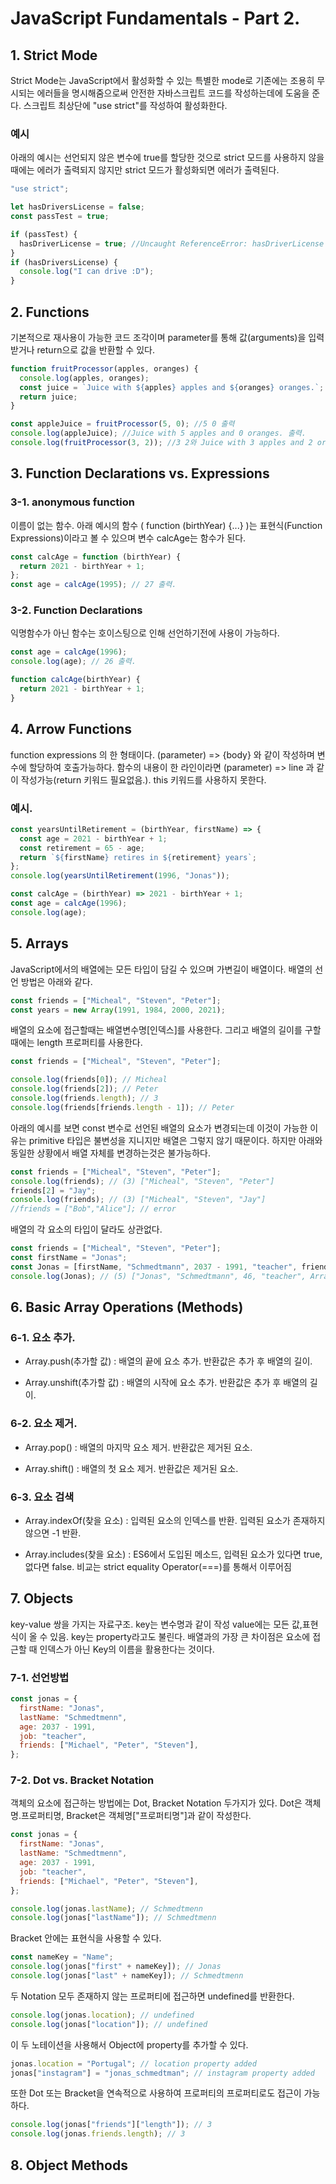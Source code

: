 # JavaScript Fundamentals - Part 2.

## 1. Strict Mode

Strict Mode는 JavaScript에서 활성화할 수 있는 특별한 mode로 기존에는 조용히 무시되는 에러들을 명시해줌으로써 안전한 자바스크립트 코드를 작성하는데에 도움을 준다. 스크립트 최상단에 "use strict"를 작성하여 활성화한다.

### 예시

아래의 예시는 선언되지 않은 변수에 true를 할당한 것으로 strict 모드를 사용하지 않을 때에는 에러가 출력되지 않지만 strict 모드가 활성화되면 에러가 출력된다.

```js
"use strict";

let hasDriversLicense = false;
const passTest = true;

if (passTest) {
  hasDriverLicense = true; //Uncaught ReferenceError: hasDriverLicense is not defined
}
if (hasDriversLicense) {
  console.log("I can drive :D");
}
```

## 2. Functions

기본적으로 재사용이 가능한 코드 조각이며 parameter를 통해 값(arguments)을 입력받거나 return으로 값을 반환할 수 있다.

```js
function fruitProcessor(apples, oranges) {
  console.log(apples, oranges);
  const juice = `Juice with ${apples} apples and ${oranges} oranges.`;
  return juice;
}

const appleJuice = fruitProcessor(5, 0); //5 0 출력
console.log(appleJuice); //Juice with 5 apples and 0 oranges. 출력.
console.log(fruitProcessor(3, 2)); //3 2와 Juice with 3 apples and 2 oranges. 출력
```

## 3. Function Declarations vs. Expressions

### 3-1. anonymous function

이름이 없는 함수. 아래 예시의 함수 ( function (birthYear) {...} )는 표현식(Function Expressions)이라고 볼 수 있으며 변수 calcAge는 함수가 된다.

```js
const calcAge = function (birthYear) {
  return 2021 - birthYear + 1;
};
const age = calcAge(1995); // 27 출력.
```

### 3-2. Function Declarations

익명함수가 아닌 함수는 호이스팅으로 인해 선언하기전에 사용이 가능하다.

```js
const age = calcAge(1996);
console.log(age); // 26 출력.

function calcAge(birthYear) {
  return 2021 - birthYear + 1;
}
```

## 4. Arrow Functions

function expressions 의 한 형태이다.
(parameter) => {body} 와 같이 작성하며 변수에 할당하여 호출가능하다. 함수의 내용이 한 라인이라면 (parameter) => line 과 같이 작성가능(return 키워드 필요없음.). this 키워드를 사용하지 못한다.

### 예시.

```js
const yearsUntilRetirement = (birthYear, firstName) => {
  const age = 2021 - birthYear + 1;
  const retirement = 65 - age;
  return `${firstName} retires in ${retirement} years`;
};
console.log(yearsUntilRetirement(1996, "Jonas"));
```

```js
const calcAge = (birthYear) => 2021 - birthYear + 1;
const age = calcAge(1996);
console.log(age);
```

## 5. Arrays

JavaScript에서의 배열에는 모든 타입이 담길 수 있으며 가변길이 배열이다. 배열의 선언 방법은 아래와 같다.

```js
const friends = ["Micheal", "Steven", "Peter"];
const years = new Array(1991, 1984, 2000, 2021);
```

배열의 요소에 접근할때는 배열변수명[인덱스]를 사용한다. 그리고 배열의 길이를 구할때에는 length 프로퍼티를 사용한다.

```js
const friends = ["Micheal", "Steven", "Peter"];

console.log(friends[0]); // Micheal
console.log(friends[2]); // Peter
console.log(friends.length); // 3
console.log(friends[friends.length - 1]); // Peter
```

아래의 예시를 보면 const 변수로 선언된 배열의 요소가 변경되는데 이것이 가능한 이유는 primitive 타입은 불변성을 지니지만 배열은 그렇지 않기 때문이다. 하지만 아래와 동일한 상황에서 배열 자체를 변경하는것은 불가능하다.

```js
const friends = ["Micheal", "Steven", "Peter"];
console.log(friends); // (3) ["Micheal", "Steven", "Peter"]
friends[2] = "Jay";
console.log(friends); // (3) ["Micheal", "Steven", "Jay"]
//friends = ["Bob","Alice"]; // error
```

배열의 각 요소의 타입이 달라도 상관없다.

```js
const friends = ["Micheal", "Steven", "Peter"];
const firstName = "Jonas";
const Jonas = [firstName, "Schmedtmann", 2037 - 1991, "teacher", friends];
console.log(Jonas); // (5) ["Jonas", "Schmedtmann", 46, "teacher", Array(3)]
```

## 6. Basic Array Operations (Methods)

### 6-1. 요소 추가.

- Array.push(추가할 값) : 배열의 끝에 요소 추가. 반환값은 추가 후 배열의 길이.

- Array.unshift(추가할 값) : 배열의 시작에 요소 추가. 반환값은 추가 후 배열의 길이.

### 6-2. 요소 제거.

- Array.pop() : 배열의 마지막 요소 제거. 반환값은 제거된 요소.

- Array.shift() : 배열의 첫 요소 제거. 반환값은 제거된 요소.

### 6-3. 요소 검색

- Array.indexOf(찾을 요소) : 입력된 요소의 인덱스를 반환. 입력된 요소가 존재하지 않으면 -1 반환.

- Array.includes(찾을 요소) : ES6에서 도입된 메소드, 입력된 요소가 있다면 true, 없다면 false. 비교는 strict equality Operator(===)를 통해서 이루어짐

## 7. Objects

key-value 쌍을 가지는 자료구조. key는 변수명과 같이 작성 value에는 모든 값,표현식이 올 수 있음. key는 property라고도 불린다. 배열과의 가장 큰 차이점은 요소에 접근할 때 인덱스가 아닌 Key의 이름을 활용한다는 것이다.

### 7-1. 선언방법

```js
const jonas = {
  firstName: "Jonas",
  lastName: "Schmedtmenn",
  age: 2037 - 1991,
  job: "teacher",
  friends: ["Michael", "Peter", "Steven"],
};
```

### 7-2. Dot vs. Bracket Notation

객체의 요소에 접근하는 방법에는 Dot, Bracket Notation 두가지가 있다. Dot은 객체명.프로퍼티명, Bracket은 객체명["프로퍼티명"]과 같이 작성한다.

```js
const jonas = {
  firstName: "Jonas",
  lastName: "Schmedtmenn",
  age: 2037 - 1991,
  job: "teacher",
  friends: ["Michael", "Peter", "Steven"],
};

console.log(jonas.lastName); // Schmedtmenn
console.log(jonas["lastName"]); // Schmedtmenn
```

Bracket 안에는 표현식을 사용할 수 있다.

```js
const nameKey = "Name";
console.log(jonas["first" + nameKey]); // Jonas
console.log(jonas["last" + nameKey]); // Schmedtmenn
```

두 Notation 모두 존재하지 않는 프로퍼티에 접근하면 undefined를 반환한다.

```js
console.log(jonas.location); // undefined
console.log(jonas["location"]); // undefined
```

이 두 노테이션을 사용해서 Object에 property를 추가할 수 있다.

```js
jonas.location = "Portugal"; // location property added
jonas["instagram"] = "jonas_schmedtman"; // instagram property added
```

또한 Dot 또는 Bracket을 연속적으로 사용하여 프로퍼티의 프로퍼티로도 접근이 가능하다.

```js
console.log(jonas["friends"]["length"]); // 3
console.log(jonas.friends.length); // 3
```

## 8. Object Methods
